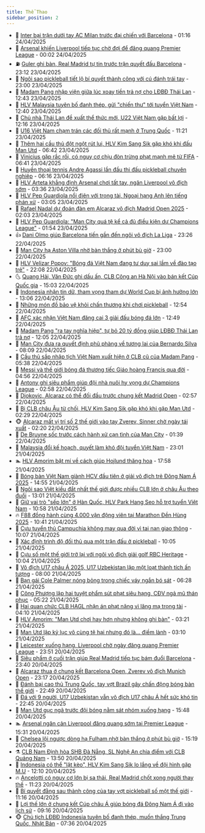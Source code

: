 ```yaml
---
title: Thể Thao
sidebar_position: 2
---
```


<!-- dantri-the-thao:START -->
- 🎡 [Inter bại trận dưới tay AC Milan trước đại chiến với Barcelona](https://dantri.com.vn/the-thao/inter-bai-tran-duoi-tay-ac-milan-truoc-dai-chien-voi-barcelona-20250424075901520.htm) - 01:16 24/04/2025
- 💯 [Arsenal khiến Liverpool tiếp tục chờ đợi để đăng quang Premier League](https://dantri.com.vn/the-thao/arsenal-khien-liverpool-tiep-tuc-cho-doi-de-dang-quang-premier-league-20250424070202412.htm) - 00:02 24/04/2025
- ⛽️ [Guler ghi bàn, Real Madrid tự tin trước trận quyết đấu Barcelona](https://dantri.com.vn/the-thao/guler-ghi-ban-real-madrid-tu-tin-truoc-tran-quyet-dau-barcelona-20250424061207615.htm) - 23:12 23/04/2025
- 💃 [Ngôi sao pickleball tiết lộ bí quyết thành công với cú đánh trái tay](https://dantri.com.vn/the-thao/ngoi-sao-pickleball-tiet-lo-bi-quyet-thanh-cong-voi-cu-danh-trai-tay-20250423134916539.htm) - 23:00 23/04/2025
- 🌈 [Madam Pang nhập viện giữa lúc xoay tiền trả nợ cho LĐBĐ Thái Lan](https://dantri.com.vn/the-thao/madam-pang-nhap-vien-giua-luc-xoay-tien-tra-no-cho-ldbd-thai-lan-20250423194258334.htm) - 12:43 23/04/2025
- 🦅 [HLV Malaysia tuyên bố đanh thép, gửi &quot;chiến thư&quot; tới tuyển Việt Nam](https://dantri.com.vn/the-thao/hlv-malaysia-tuyen-bo-danh-thep-gui-chien-thu-toi-tuyen-viet-nam-20250423185227607.htm) - 12:40 23/04/2025
- 🌝 [Chủ nhà Thái Lan đề xuất thể thức mới, U22 Việt Nam gặp bất lợi](https://dantri.com.vn/the-thao/chu-nha-thai-lan-de-xuat-the-thuc-moi-u22-viet-nam-gap-bat-loi-20250423191412107.htm) - 12:16 23/04/2025
- 🚀 [U16 Việt Nam chạm trán các đối thủ rất mạnh ở Trung Quốc](https://dantri.com.vn/the-thao/u16-viet-nam-cham-tran-cac-doi-thu-rat-manh-o-trung-quoc-20250423182143890.htm) - 11:21 23/04/2025
- 🎉 [Thêm hai cầu thủ đột ngột rút lui, HLV Kim Sang Sik gặp khó khi đấu Man Utd](https://dantri.com.vn/the-thao/them-hai-cau-thu-dot-ngot-rut-lui-hlv-kim-sang-sik-gap-kho-khi-dau-man-utd-20250423115927151.htm) - 06:42 23/04/2025
- 📝 [Vinicius gặp rắc rối, có nguy cơ chịu đòn trừng phạt mạnh mẽ từ FIFA](https://dantri.com.vn/the-thao/vinicius-gap-rac-roi-co-nguy-co-chiu-don-trung-phat-manh-me-tu-fifa-20250423134125844.htm) - 06:41 23/04/2025
- 🦄 [Huyền thoại tennis Andre Agassi lần đầu thi đấu pickleball chuyên nghiệp](https://dantri.com.vn/the-thao/huyen-thoai-tennis-andre-agassi-lan-dau-thi-dau-pickleball-chuyen-nghiep-20250423131638264.htm) - 06:16 23/04/2025
- 🎉 [HLV Arteta khẳng định Arsenal chơi tất tay, ngăn Liverpool vô địch sớm](https://dantri.com.vn/the-thao/hlv-arteta-khang-dinh-arsenal-choi-tat-tay-ngan-liverpool-vo-dich-som-20250423100354024.htm) - 03:36 23/04/2025
- 💼 [HLV Pep Guardiola nổi điên với trọng tài, Ngoại hạng Anh lên tiếng phán xử](https://dantri.com.vn/the-thao/hlv-pep-guardiola-noi-dien-voi-trong-tai-ngoai-hang-anh-len-tieng-phan-xu-20250423100507505.htm) - 03:05 23/04/2025
- 🤡 [Rafael Nadal dự đoán đàn em Alcaraz vô địch Madrid Open 2025](https://dantri.com.vn/the-thao/rafael-nadal-du-doan-dan-em-alcaraz-vo-dich-madrid-open-2025-20250423085836348.htm) - 02:03 23/04/2025
- 🦆 [HLV Pep Guardiola: &quot;Man City quá tệ kể cả đủ điều kiện dự Champions League&quot;](https://dantri.com.vn/the-thao/hlv-pep-guardiola-man-city-qua-te-ke-ca-du-dieu-kien-du-champions-league-20250423084641573.htm) - 01:54 23/04/2025
- 👍 [Dani Olmo giúp Barcelona tiến gần đến ngôi vô địch La Liga](https://dantri.com.vn/the-thao/dani-olmo-giup-barcelona-tien-gan-den-ngoi-vo-dich-la-liga-20250423062602995.htm) - 23:26 22/04/2025
- 💼 [Man City hạ Aston Villa nhờ bàn thắng ở phút bù giờ](https://dantri.com.vn/the-thao/man-city-ha-aston-villa-nho-ban-thang-o-phut-bu-gio-20250423060033176.htm) - 23:00 22/04/2025
- 🦒 [HLV Velizar Popov: &quot;Bóng đá Việt Nam đang tư duy sai lầm về đào tạo trẻ&quot;](https://dantri.com.vn/the-thao/hlv-velizar-popov-bong-da-viet-nam-dang-tu-duy-sai-lam-ve-dao-tao-tre-20250419181352736.htm) - 22:08 22/04/2025
- 🌜 [Quang Hải, Văn Đức ghi dấu ấn, CLB Công an Hà Nội vào bán kết Cúp Quốc gia](https://dantri.com.vn/the-thao/quang-hai-van-duc-ghi-dau-an-clb-cong-an-ha-noi-vao-ban-ket-cup-quoc-gia-20250422214910335.htm) - 15:03 22/04/2025
- 🦆 [Indonesia nhận tin dữ, tham vọng tham dự World Cup bị ảnh hưởng lớn](https://dantri.com.vn/the-thao/indonesia-nhan-tin-du-tham-vong-tham-du-world-cup-bi-anh-huong-lon-20250422200557567.htm) - 13:06 22/04/2025
- 💪 [Những món đồ bảo vệ khỏi chấn thương khi chơi pickleball](https://dantri.com.vn/the-thao/nhung-mon-do-bao-ve-khoi-chan-thuong-khi-choi-pickleball-20250422192530997.htm) - 12:54 22/04/2025
- 🧠 [AFC xác nhận Việt Nam đăng cai 3 giải đấu bóng đá lớn](https://dantri.com.vn/the-thao/afc-xac-nhan-viet-nam-dang-cai-3-giai-dau-bong-da-lon-20250422182645523.htm) - 12:49 22/04/2025
- 🦄 [Madam Pang &quot;ra tay nghĩa hiệp&quot;, tự bỏ 20 tỷ đồng giúp LĐBĐ Thái Lan trả nợ](https://dantri.com.vn/the-thao/madam-pang-ra-tay-nghia-hiep-tu-bo-20-ty-dong-giup-ldbd-thai-lan-tra-no-20250422184426957.htm) - 12:05 22/04/2025
- 🥸 [Man City đưa ra quyết định phũ phàng về tương lai của Bernardo Silva](https://dantri.com.vn/the-thao/man-city-dua-ra-quyet-dinh-phu-phang-ve-tuong-lai-cua-bernardo-silva-20250422130900018.htm) - 08:09 22/04/2025
- 🤠 [Cầu thủ sắp nhập tịch Việt Nam xuất hiện ở CLB cũ của Madam Pang](https://dantri.com.vn/the-thao/cau-thu-sap-nhap-tich-viet-nam-xuat-hien-o-clb-cu-cua-madam-pang-20250422123843901.htm) - 05:38 22/04/2025
- 👺 [Messi và thế giới bóng đá thương tiếc Giáo hoàng Francis qua đời](https://dantri.com.vn/the-thao/messi-va-the-gioi-bong-da-thuong-tiec-giao-hoang-francis-qua-doi-20250422115627363.htm) - 04:56 22/04/2025
- 📝 [Antony ghi siêu phẩm giúp đội nhà nuôi hy vọng dự Champions League](https://dantri.com.vn/the-thao/antony-ghi-sieu-pham-giup-doi-nha-nuoi-hy-vong-du-champions-league-20250422093134440.htm) - 02:58 22/04/2025
- 🦆 [Djokovic, Alcaraz có thể đối đầu trước chung kết Madrid Open](https://dantri.com.vn/the-thao/djokovic-alcaraz-co-the-doi-dau-truoc-chung-ket-madrid-open-20250422095252777.htm) - 02:57 22/04/2025
- 🥳 [Bị CLB châu Âu từ chối, HLV Kim Sang Sik gặp khó khi gặp Man Utd](https://dantri.com.vn/the-thao/bi-clb-chau-au-tu-choi-hlv-kim-sang-sik-gap-kho-khi-gap-man-utd-20250421214936400.htm) - 02:29 22/04/2025
- 🐵 [Alcaraz mất vị trí số 2 thế giới vào tay Zverev, Sinner chờ ngày tái xuất](https://dantri.com.vn/the-thao/alcaraz-mat-vi-tri-so-2-the-gioi-vao-tay-zverev-sinner-cho-ngay-tai-xuat-20250422084202064.htm) - 02:20 22/04/2025
- 🤩 [De Bruyne sốc trước cách hành xử cạn tình của Man City](https://dantri.com.vn/the-thao/de-bruyne-soc-truoc-cach-hanh-xu-can-tinh-cua-man-city-20250422083910311.htm) - 01:39 22/04/2025
- 🤠 [Malaysia đổi kế hoạch, quyết làm khó đội tuyển Việt Nam](https://dantri.com.vn/the-thao/malaysia-doi-ke-hoach-quyet-lam-kho-doi-tuyen-viet-nam-20250421221031607.htm) - 23:01 21/04/2025
- 🏊 [HLV Amorim bật mí về cách giúp Hojlund thăng hoa](https://dantri.com.vn/the-thao/hlv-amorim-bat-mi-ve-cach-giup-hojlund-thang-hoa-20250421235750567.htm) - 17:58 21/04/2025
- 🗽 [Bóng bàn Việt Nam giành HCV đầu tiên ở giải vô địch trẻ Đông Nam Á 2025](https://dantri.com.vn/the-thao/bong-ban-viet-nam-gianh-hcv-dau-tien-o-giai-vo-dich-tre-dong-nam-a-2025-20250421213301930.htm) - 14:55 21/04/2025
- 🚀 [Ngôi sao Việt kiều đắt nhất thế giới được nhiều CLB lớn ở châu Âu theo đuổi](https://dantri.com.vn/the-thao/ngoi-sao-viet-kieu-dat-nhat-the-gioi-duoc-nhieu-clb-lon-o-chau-au-theo-duoi-20250421200048532.htm) - 13:01 21/04/2025
- 🎉 [Giữ vai trò &quot;sếp lớn&quot; ở Hàn Quốc, HLV Park Hang Seo hỗ trợ tuyển Việt Nam](https://dantri.com.vn/the-thao/giu-vai-tro-sep-lon-o-han-quoc-hlv-park-hang-seo-ho-tro-tuyen-viet-nam-20250421175805978.htm) - 10:58 21/04/2025
- 🔥 [F88 đồng hành cùng 4.000 vận động viên tại Marathon Đền Hùng 2025](https://dantri.com.vn/the-thao/f88-dong-hanh-cung-4000-van-dong-vien-tai-marathon-den-hung-2025-20250421171959387.htm) - 10:41 21/04/2025
- 🎉 [Cựu tuyển thủ Campuchia không may qua đời vì tai nạn giao thông](https://dantri.com.vn/the-thao/cuu-tuyen-thu-campuchia-khong-may-qua-doi-vi-tai-nan-giao-thong-20250421165040571.htm) - 10:07 21/04/2025
- 🎡 [Xác định trình độ đối thủ qua một trận đấu ở pickleball](https://dantri.com.vn/the-thao/xac-dinh-trinh-do-doi-thu-qua-mot-tran-dau-o-pickleball-20250421160100529.htm) - 10:05 21/04/2025
- 🐻 [Cựu số một thế giới trở lại với ngôi vô địch giải golf RBC Heritage](https://dantri.com.vn/the-thao/cuu-so-mot-the-gioi-tro-lai-voi-ngoi-vo-dich-giai-golf-rbc-heritage-20250421130411669.htm) - 10:04 21/04/2025
- 🌊 [Vô địch U17 châu Á 2025, U17 Uzbekistan lập một loạt thành tích ấn tượng](https://dantri.com.vn/the-thao/vo-dich-u17-chau-a-2025-u17-uzbekistan-lap-mot-loat-thanh-tich-an-tuong-20250421134240788.htm) - 08:00 21/04/2025
- 💃 [Bạn gái Cole Palmer nóng bỏng trong chiếc váy ngắn bó sát](https://dantri.com.vn/the-thao/ban-gai-cole-palmer-nong-bong-trong-chiec-vay-ngan-bo-sat-20250421132809857.htm) - 06:28 21/04/2025
- 🤔 [Công Phượng lập hai tuyệt phẩm sút phạt siêu hạng, CĐV ngả mũ thán phục](https://dantri.com.vn/the-thao/cong-phuong-lap-hai-tuyet-pham-sut-phat-sieu-hang-cdv-nga-mu-than-phuc-20250421122206258.htm) - 05:22 21/04/2025
- 🤭 [Hai quan chức CLB HAGL nhận án phạt nặng vì lăng mạ trọng tài](https://dantri.com.vn/the-thao/hai-quan-chuc-clb-hagl-nhan-an-phat-nang-vi-lang-ma-trong-tai-20250421110943038.htm) - 04:10 21/04/2025
- 👹 [HLV Amorim: &quot;Man Utd chơi hay hơn nhưng không ghi bàn&quot;](https://dantri.com.vn/the-thao/hlv-amorim-man-utd-choi-hay-hon-nhung-khong-ghi-ban-20250421091644842.htm) - 03:21 21/04/2025
- 🗽 [Man Utd lập kỷ lục vô cùng tệ hại nhưng đó là… điềm lành](https://dantri.com.vn/the-thao/man-utd-lap-ky-luc-vo-cung-te-hai-nhung-do-la-diem-lanh-20250421100953704.htm) - 03:10 21/04/2025
- 🥳 [Leicester xuống hạng, Liverpool chờ ngày đăng quang Premier League](https://dantri.com.vn/the-thao/leicester-xuong-hang-liverpool-cho-ngay-dang-quang-premier-league-20250421065054028.htm) - 23:51 20/04/2025
- 💃 [Siêu phẩm ở cuối trận giúp Real Madrid tiếp tục bám đuổi Barcelona](https://dantri.com.vn/the-thao/sieu-pham-o-cuoi-tran-giup-real-madrid-tiep-tuc-bam-duoi-barcelona-20250421063937073.htm) - 23:40 20/04/2025
- 🧰 [Alcaraz thua ở chung kết Barcelona Open, Zverev vô địch Munich Open](https://dantri.com.vn/the-thao/alcaraz-thua-o-chung-ket-barcelona-open-zverev-vo-dich-munich-open-20250421061400379.htm) - 23:17 20/04/2025
- 💪 [Đánh bại cao thủ Trung Quốc, tay vợt Brazil gây chấn động bóng bàn thế giới](https://dantri.com.vn/the-thao/danh-bai-cao-thu-trung-quoc-tay-vot-brazil-gay-chan-dong-bong-ban-the-gioi-20250420223554383.htm) - 22:49 20/04/2025
- 🚀 [Đá với 9 người, U17 Uzbekistan vẫn vô địch U17 châu Á hết sức khó tin](https://dantri.com.vn/the-thao/da-voi-9-nguoi-u17-uzbekistan-van-vo-dich-u17-chau-a-het-suc-kho-tin-20250421005537241.htm) - 22:45 20/04/2025
- 🤠 [Man Utd gục ngã trước đội bóng nằm sát nhóm xuống hạng](https://dantri.com.vn/the-thao/man-utd-guc-nga-truoc-doi-bong-nam-sat-nhom-xuong-hang-20250420224821177.htm) - 15:48 20/04/2025
- 🏊 [Arsenal ngăn cản Liverpool đăng quang sớm tại Premier League](https://dantri.com.vn/the-thao/arsenal-ngan-can-liverpool-dang-quang-som-tai-premier-league-20250420223034464.htm) - 15:31 20/04/2025
- 🦄 [Chelsea lội ngược dòng hạ Fulham nhờ bàn thắng ở phút bù giờ](https://dantri.com.vn/the-thao/chelsea-loi-nguoc-dong-ha-fulham-nho-ban-thang-o-phut-bu-gio-20250420221827388.htm) - 15:19 20/04/2025
- ⚗️ [CLB Nam Định hòa SHB Đà Nẵng, SL Nghệ An chia điểm với CLB Quảng Nam](https://dantri.com.vn/the-thao/clb-nam-dinh-hoa-shb-da-nang-sl-nghe-an-chia-diem-voi-clb-quang-nam-20250420202943441.htm) - 13:50 20/04/2025
- 🥷 [Indonesia có thể &quot;lật kèo&quot;, HLV Kim Sang Sik lo lắng về đội hình gặp M.U](https://dantri.com.vn/the-thao/indonesia-co-the-lat-keo-hlv-kim-sang-sik-lo-lang-ve-doi-hinh-gap-mu-20250420185126058.htm) - 12:10 20/04/2025
- 🔥 [Ancelotti có nguy cơ lớn bị sa thải, Real Madrid chốt xong người thay thế](https://dantri.com.vn/the-thao/ancelotti-co-nguy-co-lon-bi-sa-thai-real-madrid-chot-xong-nguoi-thay-the-20250420182257063.htm) - 11:23 20/04/2025
- 🦅 [Bí quyết đằng sau thành công của tay vợt pickleball số một thế giới](https://dantri.com.vn/the-thao/bi-quyet-dang-sau-thanh-cong-cua-tay-vot-pickleball-so-mot-the-gioi-20250420151614193.htm) - 11:16 20/04/2025
- 🌝 [Lợi thế lớn ở chung kết Cúp châu Á giúp bóng đá Đông Nam Á đi vào lịch sử](https://dantri.com.vn/the-thao/loi-the-lon-o-chung-ket-cup-chau-a-giup-bong-da-dong-nam-a-di-vao-lich-su-20250420114400640.htm) - 09:16 20/04/2025
- 🐵 [Chủ tịch LĐBĐ Indonesia tuyên bố đanh thép, muốn thắng Trung Quốc, Nhật Bản](https://dantri.com.vn/the-thao/chu-tich-ldbd-indonesia-tuyen-bo-danh-thep-muon-thang-trung-quoc-nhat-ban-20250420142442838.htm) - 07:36 20/04/2025<!-- dantri-the-thao:END -->
